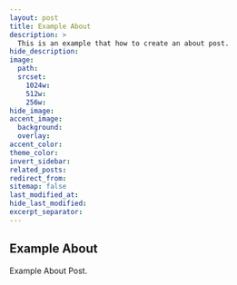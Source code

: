 ```yaml
---
layout: post
title: Example About
description: >
  This is an example that how to create an about post.
hide_description:
image:
  path:
  srcset:
    1024w:
    512w:
    256w:
hide_image:
accent_image:
  background:
  overlay:
accent_color:
theme_color:
invert_sidebar:
related_posts:
redirect_from:
sitemap: false
last_modified_at:
hide_last_modified:
excerpt_separator:
---
```


## Example About

Example About Post.
